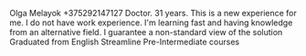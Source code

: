 Olga Melayok
+375292147127
Doctor. 31 years. This is a new experience for me. I do not have work experience. I'm learning fast and having knowledge from an alternative field. I guarantee a non-standard view of the solution
Graduated from English Streamline Pre-Intermediate courses